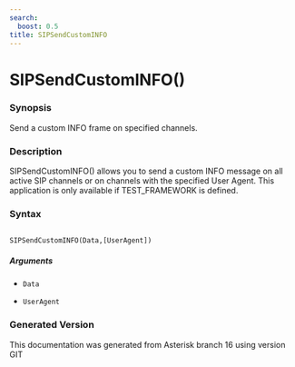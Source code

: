 ```yaml
---
search:
  boost: 0.5
title: SIPSendCustomINFO
---
```


# SIPSendCustomINFO()

### Synopsis

Send a custom INFO frame on specified channels.

### Description

SIPSendCustomINFO() allows you to send a custom INFO message on all active SIP channels or on channels with the specified User Agent. This application is only available if TEST\_FRAMEWORK is defined.<br>


### Syntax


```

SIPSendCustomINFO(Data,[UserAgent])
```
##### Arguments


* `Data`

* `UserAgent`


### Generated Version

This documentation was generated from Asterisk branch 16 using version GIT 